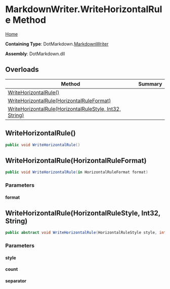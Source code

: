 <a name="_top"></a>

# MarkdownWriter\.WriteHorizontalRule Method

[Home](../../../README.md#_top)

**Containing Type**: DotMarkdown\.[MarkdownWriter](../README.md#_top)

**Assembly**: DotMarkdown\.dll

## Overloads

| Method | Summary |
| ------ | ------- |
| [WriteHorizontalRule()](#DotMarkdown_MarkdownWriter_WriteHorizontalRule) | |
| [WriteHorizontalRule(HorizontalRuleFormat)](#DotMarkdown_MarkdownWriter_WriteHorizontalRule_DotMarkdown_HorizontalRuleFormat__) | |
| [WriteHorizontalRule(HorizontalRuleStyle, Int32, String)](#DotMarkdown_MarkdownWriter_WriteHorizontalRule_DotMarkdown_HorizontalRuleStyle_System_Int32_System_String_) | |

## WriteHorizontalRule\(\) <a name="DotMarkdown_MarkdownWriter_WriteHorizontalRule"></a>

```csharp
public void WriteHorizontalRule()
```

## WriteHorizontalRule\(HorizontalRuleFormat\) <a name="DotMarkdown_MarkdownWriter_WriteHorizontalRule_DotMarkdown_HorizontalRuleFormat__"></a>

```csharp
public void WriteHorizontalRule(in HorizontalRuleFormat format)
```

### Parameters

#### format

## WriteHorizontalRule\(HorizontalRuleStyle, Int32, String\) <a name="DotMarkdown_MarkdownWriter_WriteHorizontalRule_DotMarkdown_HorizontalRuleStyle_System_Int32_System_String_"></a>

```csharp
public abstract void WriteHorizontalRule(HorizontalRuleStyle style, int count = 3, string separator = " ")
```

### Parameters

#### style

#### count

#### separator


